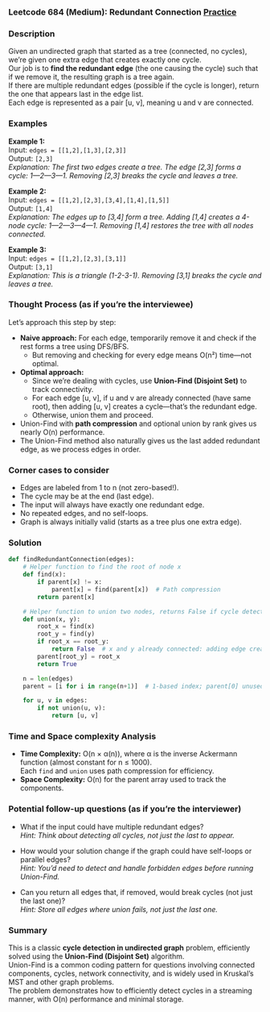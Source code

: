 ### Leetcode 684 (Medium): Redundant Connection [Practice](https://leetcode.com/problems/redundant-connection)

### Description  
Given an undirected graph that started as a tree (connected, no cycles), we’re given one extra edge that creates exactly one cycle.  
Our job is to **find the redundant edge** (the one causing the cycle) such that if we remove it, the resulting graph is a tree again.  
If there are multiple redundant edges (possible if the cycle is longer), return the one that appears last in the edge list.  
Each edge is represented as a pair [u, v], meaning u and v are connected.

### Examples  

**Example 1:**  
Input: `edges = [[1,2],[1,3],[2,3]]`  
Output: `[2,3]`  
*Explanation: The first two edges create a tree. The edge [2,3] forms a cycle: 1—2—3—1. Removing [2,3] breaks the cycle and leaves a tree.*

**Example 2:**  
Input: `edges = [[1,2],[2,3],[3,4],[1,4],[1,5]]`  
Output: `[1,4]`  
*Explanation: The edges up to [3,4] form a tree. Adding [1,4] creates a 4-node cycle: 1—2—3—4—1. Removing [1,4] restores the tree with all nodes connected.*

**Example 3:**  
Input: `edges = [[1,2],[2,3],[3,1]]`  
Output: `[3,1]`  
*Explanation: This is a triangle (1-2-3-1). Removing [3,1] breaks the cycle and leaves a tree.*

### Thought Process (as if you’re the interviewee)  
Let’s approach this step by step:
- **Naive approach:** For each edge, temporarily remove it and check if the rest forms a tree using DFS/BFS.  
  - But removing and checking for every edge means O(n²) time—not optimal.
- **Optimal approach:** 
  - Since we’re dealing with cycles, use **Union-Find (Disjoint Set)** to track connectivity.
  - For each edge [u, v], if u and v are already connected (have same root), then adding [u, v] creates a cycle—that’s the redundant edge.
  - Otherwise, union them and proceed.
- Union-Find with **path compression** and optional union by rank gives us nearly O(n) performance.
- The Union-Find method also naturally gives us the last added redundant edge, as we process edges in order.

### Corner cases to consider  
- Edges are labeled from 1 to n (not zero-based!).
- The cycle may be at the end (last edge).
- The input will always have exactly one redundant edge.
- No repeated edges, and no self-loops.
- Graph is always initially valid (starts as a tree plus one extra edge).

### Solution

```python
def findRedundantConnection(edges):
    # Helper function to find the root of node x
    def find(x):
        if parent[x] != x:
            parent[x] = find(parent[x])  # Path compression
        return parent[x]

    # Helper function to union two nodes, returns False if cycle detected
    def union(x, y):
        root_x = find(x)
        root_y = find(y)
        if root_x == root_y:
            return False  # x and y already connected: adding edge creates a cycle!
        parent[root_y] = root_x
        return True

    n = len(edges)
    parent = [i for i in range(n+1)]  # 1-based index; parent[0] unused

    for u, v in edges:
        if not union(u, v):
            return [u, v]
```

### Time and Space complexity Analysis  

- **Time Complexity:** O(n × α(n)), where α is the inverse Ackermann function (almost constant for n ≤ 1000).  
  Each `find` and `union` uses path compression for efficiency.
- **Space Complexity:** O(n) for the parent array used to track the components.

### Potential follow-up questions (as if you’re the interviewer)  

- What if the input could have multiple redundant edges?  
  *Hint: Think about detecting all cycles, not just the last to appear.*

- How would your solution change if the graph could have self-loops or parallel edges?  
  *Hint: You’d need to detect and handle forbidden edges before running Union-Find.*

- Can you return all edges that, if removed, would break cycles (not just the last one)?  
  *Hint: Store all edges where union fails, not just the last one.*

### Summary
This is a classic **cycle detection in undirected graph** problem, efficiently solved using the **Union-Find (Disjoint Set)** algorithm.  
Union-Find is a common coding pattern for questions involving connected components, cycles, network connectivity, and is widely used in Kruskal’s MST and other graph problems.  
The problem demonstrates how to efficiently detect cycles in a streaming manner, with O(n) performance and minimal storage.